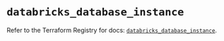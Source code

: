 # `databricks_database_instance`

Refer to the Terraform Registry for docs: [`databricks_database_instance`](https://registry.terraform.io/providers/databricks/databricks/1.88.0/docs/resources/database_instance).
